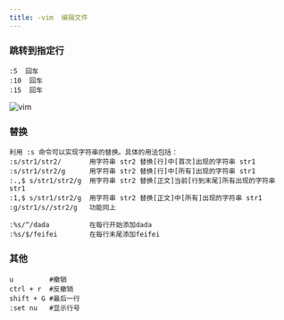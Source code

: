 ```yaml
---
title: -vim  编辑文件
---
```

### 跳转到指定行

```
:5  回车
:10  回车
:15  回车
```

![vim](/img/ubuntu/linux_command/linux_vim/vim_01.gif "vim")

### 替换

```
利用 :s 命令可以实现字符串的替换。具体的用法包括：
:s/str1/str2/       用字符串 str2 替换[行]中[首次]出现的字符串 str1
:s/str1/str2/g      用字符串 str2 替换[行]中[所有]出现的字符串 str1
:.,$ s/str1/str2/g  用字符串 str2 替换[正文]当前[行到末尾]所有出现的字符串 str1
:1,$ s/str1/str2/g  用字符串 str2 替换[正文]中[所有]出现的字符串 str1
:g/str1/s//str2/g   功能同上

:%s/^/dada          在每行开始添加dada
:%s/$/feifei        在每行末尾添加feifei
```



### 其他

```
u         #撤销
ctrl + r  #反撤销
shift + G #最后一行
:set nu   #显示行号
```



































